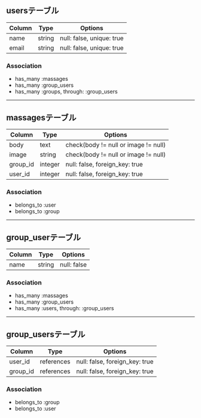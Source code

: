 ## usersテーブル

|Column|Type|Options|
|------|----|-------|
|name|string|null: false, unique: true|
|email|string|null: false, unique: true|

### Association
- has_many :massages
- has_many :group_users
- has_many :groups, through: :group_users

***

## massagesテーブル

|Column|Type|Options|
|------|----|-------|
|body|text|check(body != null or image != null)|
|image|string|check(body != null or image != null)|
|group_id|integer|null: false, foreign_key: true|
|user_id|integer|null: false, foreign_key: true|

### Association
- belongs_to :user
- belongs_to :group

***

## group_userテーブル

|Column|Type|Options|
|------|----|-------|
|name|string|null: false|

### Association
- has_many :massages
- has_many :group_users
- has_many :users, through: :group_users

***

## group_usersテーブル

|Column|Type|Options|
|------|----|-------|
|user_id|references|null: false, foreign_key: true|
|group_id|references|null: false, foreign_key: true|

### Association
- belongs_to :group
- belongs_to :user

